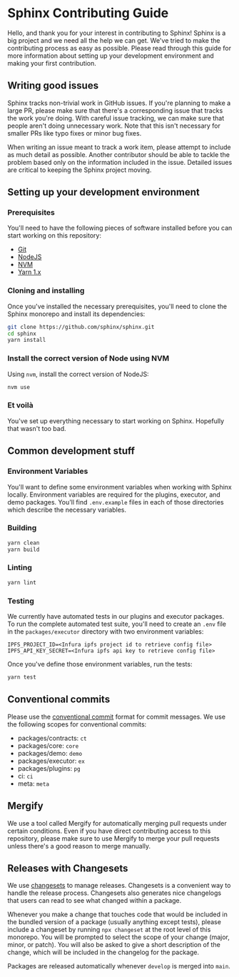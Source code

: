 # Sphinx Contributing Guide

Hello, and thank you for your interest in contributing to Sphinx!
Sphinx is a big project and we need all the help we can get.
We've tried to make the contributing process as easy as possible.
Please read through this guide for more information about setting up your development environment and making your first contribution.

## Writing good issues

Sphinx tracks non-trivial work in GitHub issues.
If you're planning to make a large PR, please make sure that there's a corresponding issue that tracks the work you're doing.
With careful issue tracking, we can make sure that people aren't doing unnecessary work.
Note that this isn't necessary for smaller PRs like typo fixes or minor bug fixes.

When writing an issue meant to track a work item, please attempt to include as much detail as possible.
Another contributor should be able to tackle the problem based only on the information included in the issue.
Detailed issues are critical to keeping the Sphinx project moving.

## Setting up your development environment

### Prerequisites

You'll need to have the following pieces of software installed before you can start working on this repository:

- [Git](https://git-scm.com/downloads)
- [NodeJS](https://nodejs.org/en/download/)
- [NVM](https://github.com/nvm-sh/nvm)
- [Yarn 1.x](https://classic.yarnpkg.com/en/docs/install)

### Cloning and installing

Once you've installed the necessary prerequisites, you'll need to clone the Sphinx monorepo and install its dependencies:

```sh
git clone https://github.com/sphinx/sphinx.git
cd sphinx
yarn install
```

### Install the correct version of Node using NVM

Using `nvm`, install the correct version of NodeJS:

```sh
nvm use
```

### Et voilà

You've set up everything necessary to start working on Sphinx.
Hopefully that wasn't too bad.

## Common development stuff

### Environment Variables
You'll want to define some environment variables when working with Sphinx locally. Environment variables are required for the plugins, executor, and demo packages. You'll find `.env.example` files in each of those directories which describe the necessary variables.

### Building

```sh
yarn clean
yarn build
```

### Linting

```sh
yarn lint
```

### Testing
We currently have automated tests in our plugins and executor packages. To run the complete automated test suite, you'll need to create an `.env` file in the `packages/executor` directory with two environment variables:
```
IPFS_PROJECT_ID=<Infura ipfs project id to retrieve config file>
IPFS_API_KEY_SECRET=<Infura ipfs api key to retrieve config file>
```

Once you've define those environment variables, run the tests:
```sh
yarn test
```

## Conventional commits

Please use the [conventional commit](https://www.conventionalcommits.org) format for commit messages.
We use the following scopes for conventional commits:

- packages/contracts: `ct`
- packages/core: `core`
- packages/demo: `demo`
- packages/executor: `ex`
- packages/plugins: `pg`
- ci: `ci`
- meta: `meta`

## Mergify

We use a tool called Mergify for automatically merging pull requests under certain conditions.
Even if you have direct contributing access to this repository, please make sure to use Mergify to merge your pull requests unless there's a good reason to merge manually.

## Releases with Changesets

We use [changesets](https://github.com/changesets/changesets) to manage releases.
Changesets is a convenient way to handle the release process.
Changesets also generates nice changelogs that users can read to see what changed within a package.

Whenever you make a change that touches code that would be included in the bundled version of a package (usually anything except tests), please include a changeset by running `npx changeset` at the root level of this monorepo.
You will be prompted to select the scope of your change (major, minor, or patch).
You will also be asked to give a short description of the change, which will be included in the changelog for the package.

Packages are released automatically whenever `develop` is merged into `main`.
